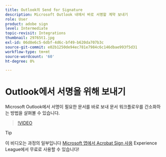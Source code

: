 ```yaml
---
title: Outlook의 Send for Signature
description: Microsoft Outlook 내에서 바로 서명할 계약 보내기
role: User
product: adobe sign
level: Intermediate
topic-revisit: Integrations
thumbnail: 29765t1.jpg
exl-id: 06d8e6c5-6dbf-4d6c-bf49-b620da707b3c
source-git-commit: e02b1250de94ec781e7984c6c146dbae993f5d31
workflow-type: tm+mt
source-wordcount: '60'
ht-degree: 0%

---
```


# Outlook에서 서명을 위해 보내기

Microsoft Outlook에서 서명이 필요한 문서를 바로 보내 문서 워크플로우를 간소화하는 방법을 살펴볼 수 있습니다.

>[!VIDEO](https://video.tv.adobe.com/v/29765t1?hidetitle=true)

>[!TIP]
>
>이 비디오는 과정의 일부입니다 [Microsoft 앱에서 Acrobat Sign 사용](https://experienceleague.adobe.com/?recommended=Sign-U-1-2020.2) Experience League에서 무료로 사용할 수 있습니다!
